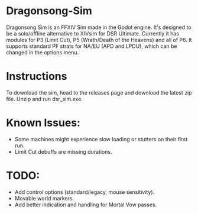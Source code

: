 # Dragonsong-Sim

Dragonsong Sim is an FFXIV Sim made in the Godot engine. It's designed to be a solo/offline alternative to XIVsim for DSR Ultimate. Currently it has modules for P3 (Limit Cut), P5 (Wrath/Death of the Heavens) and all of P6. It supports standard PF strats for NA/EU (APD and LPDU), which can be changed in the options menu.

# Instructions
To download the sim, head to the ⁠releases page and download the latest zip file. Unzip and run dsr_sim.exe.

# Known Issues:
- Some machines might experience slow loading or stutters on their first run.
- Limit Cut debuffs are missing durations.

# TODO:
- Add control options (standard/legacy, mouse sensitivity).
- Movable world markers.
- Add better indication and handling for Mortal Vow passes.
